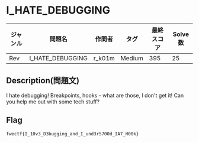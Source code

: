 # I_HATE_DEBUGGING

|ジャンル|問題名|作問者|タグ|最終スコア|Solve数|
|---|---|---|---|---|---|
|Rev|I_HATE_DEBUGGING|r_k01m|Medium|395|25|
## Description(問題文)

I hate debugging! Breakpoints, hooks - what are those, I don't get it! Can you help me out with some tech stuff?

## Flag

`fwectf{I_10v3_D3bugging_and_I_und3r5700d_IA7_H00k}`

